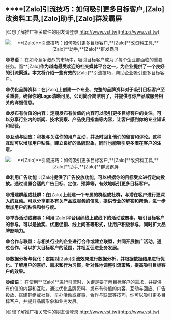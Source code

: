 ## ****[Zalo]**引流技巧：如何吸引更多目标客户,**[Zalo]**改资料工具,**[Zalo]**助手,**[Zalo]**群发霸屏**

[😍想了解推广相关软件的朋友请登录 http://www.vst.tw](http://www.vst.tw)

 <center><img src="https://vst.tw/MP4/tuiguang/png/4.png" alt="**[Zalo]**引流技巧：如何吸引更多目标客户,**[Zalo]**改资料工具,**[Zalo]**助手,**[Zalo]**群发霸屏"></center>

**😄导语：**
在如今竞争激烈的市场中，吸引目标客户成为了每个企业都面临的重要任务。而**[Zalo]**作为越南最受欢迎的社交媒体平台之一，为企业提供了一个良好的引流渠道。本文将介绍一些有效的**[Zalo]**引流技巧，帮助企业吸引更多目标客户。

**😄优化品牌资料：在**[Zalo]**上创建一个专业、完整的品牌资料对于吸引目标客户至关重要。确保你的Logo清晰可见，公司简介简洁明了，并提供与你产品或服务相关的详细信息。**

**😄发布有价值的内容：定期发布有价值的内容可以吸引更多目标客户的关注。可以分享行业内的新闻、技术洞察、产品使用指南等内容，让客户感到你的专业知识和经验。**

**😄互动与回应：积极与关注你的用户互动，并及时回复他们的留言和评论。这种互动可以增加用户粘性，建立良好的品牌形象，同时也能吸引更多潜在客户的注意。**

 <center><img src="https://vst.tw/MP4/tuiguang/png/6.png" alt="**[Zalo]**引流技巧：如何吸引更多目标客户,**[Zalo]**改资料工具,**[Zalo]**助手,**[Zalo]**群发霸屏"></center>

**😄利用广告功能：**[Zalo]**提供了广告投放功能，可以根据你的目标受众进行定向投放。通过设置合适的广告目标、定位、预算等，有效地吸引更多目标客户。**

**😄搭建群组或社群：在**[Zalo]**上创建一个专属的群组或社群，与潜在客户进行更深入的互动。可以分享更多有关产品或服务的信息，提供专业的解答和帮助，进一步增加用户的粘性和参与度。**

**😄举办活动或赛事：利用**[Zalo]**平台组织线上或线下的活动或赛事，吸引目标客户的参与。可以是抽奖、优惠促销、线上问答等形式，让用户积极参与，同时扩大品牌影响力。**

**😄合作与联盟：与相关行业的企业进行合作或建立联盟，共同开展推广活动。通过合作，可以扩大目标客户的范围，并相互促进业务发展。**

**😄数据分析与优化：定期对**[Zalo]**引流效果进行数据分析，并根据数据结果进行优化。了解用户的喜好、需求和行为习惯，针对性地调整引流策略，提高吸引目标客户的效果。**

**😄结语：**
在使用**[Zalo]**进行引流时，关键是要了解目标客户的需求，并提供有价值的内容和互动。通过优化品牌资料、发布有价值的内容、互动与回应、广告投放、搭建群组或社群、举办活动或赛事、合作与联盟等技巧，你可以吸引更多目标客户，并提升品牌形象和业务发展。

[😍想了解推广相关软件的朋友请登录 http://www.vst.tw](http://www.vst.tw)



